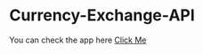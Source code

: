 # Currency-Exchange-API

You can check the app here [Click Me](https://currency-exchange-api-flax.vercel.app/)
